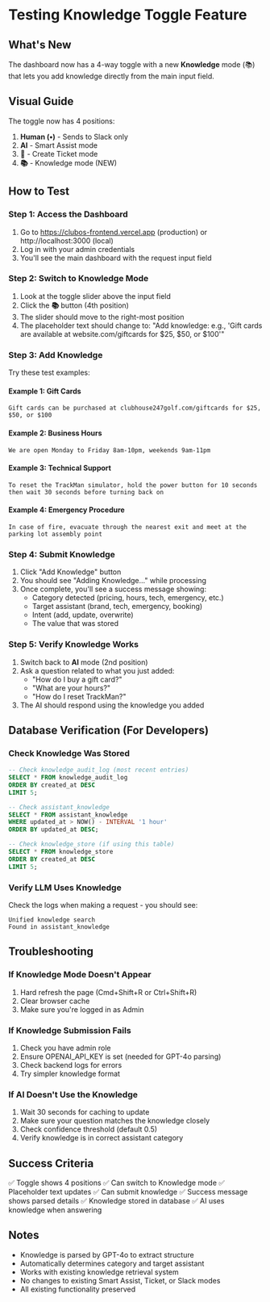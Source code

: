 # Testing Knowledge Toggle Feature

## What's New
The dashboard now has a 4-way toggle with a new **Knowledge** mode (📚) that lets you add knowledge directly from the main input field.

## Visual Guide
The toggle now has 4 positions:
1. **Human (•)** - Sends to Slack only
2. **AI** - Smart Assist mode 
3. **🎫** - Create Ticket mode
4. **📚** - Knowledge mode (NEW)

## How to Test

### Step 1: Access the Dashboard
1. Go to https://clubos-frontend.vercel.app (production) or http://localhost:3000 (local)
2. Log in with your admin credentials
3. You'll see the main dashboard with the request input field

### Step 2: Switch to Knowledge Mode
1. Look at the toggle slider above the input field
2. Click the **📚** button (4th position) 
3. The slider should move to the right-most position
4. The placeholder text should change to: "Add knowledge: e.g., 'Gift cards are available at website.com/giftcards for $25, $50, or $100'"

### Step 3: Add Knowledge
Try these test examples:

#### Example 1: Gift Cards
```
Gift cards can be purchased at clubhouse247golf.com/giftcards for $25, $50, or $100
```

#### Example 2: Business Hours
```
We are open Monday to Friday 8am-10pm, weekends 9am-11pm
```

#### Example 3: Technical Support
```
To reset the TrackMan simulator, hold the power button for 10 seconds then wait 30 seconds before turning back on
```

#### Example 4: Emergency Procedure
```
In case of fire, evacuate through the nearest exit and meet at the parking lot assembly point
```

### Step 4: Submit Knowledge
1. Click "Add Knowledge" button
2. You should see "Adding Knowledge..." while processing
3. Once complete, you'll see a success message showing:
   - Category detected (pricing, hours, tech, emergency, etc.)
   - Target assistant (brand, tech, emergency, booking)
   - Intent (add, update, overwrite)
   - The value that was stored

### Step 5: Verify Knowledge Works
1. Switch back to **AI** mode (2nd position)
2. Ask a question related to what you just added:
   - "How do I buy a gift card?"
   - "What are your hours?"
   - "How do I reset TrackMan?"
3. The AI should respond using the knowledge you added

## Database Verification (For Developers)

### Check Knowledge Was Stored
```sql
-- Check knowledge_audit_log (most recent entries)
SELECT * FROM knowledge_audit_log 
ORDER BY created_at DESC 
LIMIT 5;

-- Check assistant_knowledge 
SELECT * FROM assistant_knowledge 
WHERE updated_at > NOW() - INTERVAL '1 hour'
ORDER BY updated_at DESC;

-- Check knowledge_store (if using this table)
SELECT * FROM knowledge_store 
ORDER BY created_at DESC 
LIMIT 5;
```

### Verify LLM Uses Knowledge
Check the logs when making a request - you should see:
```
Unified knowledge search
Found in assistant_knowledge
```

## Troubleshooting

### If Knowledge Mode Doesn't Appear
1. Hard refresh the page (Cmd+Shift+R or Ctrl+Shift+R)
2. Clear browser cache
3. Make sure you're logged in as Admin

### If Knowledge Submission Fails
1. Check you have admin role
2. Ensure OPENAI_API_KEY is set (needed for GPT-4o parsing)
3. Check backend logs for errors
4. Try simpler knowledge format

### If AI Doesn't Use the Knowledge
1. Wait 30 seconds for caching to update
2. Make sure your question matches the knowledge closely
3. Check confidence threshold (default 0.5)
4. Verify knowledge is in correct assistant category

## Success Criteria
✅ Toggle shows 4 positions
✅ Can switch to Knowledge mode
✅ Placeholder text updates
✅ Can submit knowledge
✅ Success message shows parsed details
✅ Knowledge stored in database
✅ AI uses knowledge when answering

## Notes
- Knowledge is parsed by GPT-4o to extract structure
- Automatically determines category and target assistant
- Works with existing knowledge retrieval system
- No changes to existing Smart Assist, Ticket, or Slack modes
- All existing functionality preserved